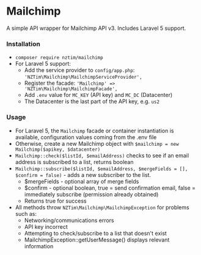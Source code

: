 # Mailchimp

A simple API wrapper for Mailchimp API v3. Includes Laravel 5 support.

### Installation

- `composer require nztim/mailchimp`
- For Laravel 5 support:
    - Add the service provider to `config/app.php`: `'NZTim\Mailchimp\MailchimpServiceProvider',`
    - Register the facade: `'Mailchimp' => 'NZTim\Mailchimp\MailchimpFacade',`
    - Add `.env` value for `MC_KEY` (API key) and `MC_DC` (Datacenter)
    - The Datacenter is the last part of the API key, e.g. `us2`
    
### Usage
- For Laravel 5, the `Mailchimp` facade or container instantiation is available, configuration values coming from the .env file
- Otherwise, create a new Mailchimp object with `$mailchimp = new Mailchimp($apikey, $datacenter)` 
- `Mailchimp::check($listId, $emailAddress)` checks to see if an email address is subscribed to a list, returns boolean
- `Mailchimp::subscribe($listId, $emailAddress, $mergeFields = [], $confirm = false)` - adds a new subscriber to the list. 
    - $mergeFields - optional array of merge fields
    - $confirm - optional boolean, true = send confirmation email, false = immediately subscribe (permission already obtained) 
    - Returns true for success
- All methods throw `NZTim\Mailchimp\MailchimpException` for problems such as:
    - Networking/communications errors
    - API key incorrect
    - Attempting to check/subscribe to a list that doesn't exist
    - MailchimpException::getUserMessage() displays relevant information

